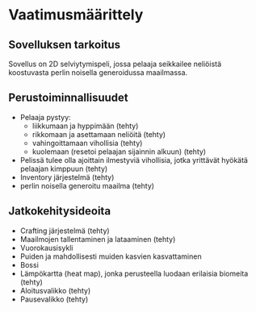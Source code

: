 # Vaatimusmäärittely

## Sovelluksen tarkoitus

Sovellus on 2D selviytymispeli, jossa pelaaja seikkailee neliöistä koostuvasta perlin noisella generoidussa maailmassa.

## Perustoiminnallisuudet

* Pelaaja pystyy:
	* liikkumaan ja hyppimään (tehty)
	* rikkomaan ja asettamaan neliöitä (tehty)
	* vahingoittamaan vihollisia (tehty)
	* kuolemaan (resetoi pelaajan sijainnin alkuun) (tehty)
* Pelissä tulee olla ajoittain ilmestyviä vihollisia, jotka yrittävät hyökätä pelaajan kimppuun (tehty)
* Inventory järjestelmä (tehty)
* perlin noisella generoitu maailma (tehty)

## Jatkokehitysideoita

* Crafting järjestelmä (tehty)
* Maailmojen tallentaminen ja lataaminen (tehty)
* Vuorokausisykli
* Puiden ja mahdollisesti muiden kasvien kasvattaminen
* Bossi
* Lämpökartta (heat map), jonka perusteella luodaan erilaisia biomeita (tehty)
* Aloitusvalikko (tehty)
* Pausevalikko (tehty)

